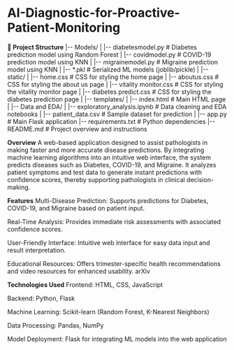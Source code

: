 # AI-Diagnostic-for-Proactive-Patient-Monitoring

**📂 Project Structure**
|-- Models/
|   |-- diabetesmodel.py                 # Diabetes prediction model using Random Forest
|   |-- covidmodel.py                    # COVID-19 prediction model using KNN
|   |-- migrainemodel.py                 # Migraine prediction model using KNN
|   |-- *.pkl                            # Serialized ML models (joblib/pickle)
|
|-- static/
|   |-- home.css                         # CSS for styling the home page
|   |-- aboutus.css                      # CSS for styling the about us page
|   |-- vitality monitor.css             # CSS for styling the vitality monitor page
|   |-- diabetes predict.css             # CSS for styling the diabetes prediction page
|
|-- templates/
|   |-- index.html                       # Main HTML page
|
|-- Data and EDA/
|   |-- exploratory_analysis.ipynb       # Data cleaning and EDA notebooks
|   |-- patient_data.csv                 # Sample dataset for prediction
|
|-- app.py                               # Main Flask application
|-- requirements.txt                     # Python dependencies
|-- README.md                            # Project overview and instructions


**Overview**
A web-based application designed to assist pathologists in making faster and more accurate disease predictions. By integrating machine learning algorithms into an intuitive web interface, the system predicts diseases such as Diabetes, COVID-19, and Migraine. It analyzes patient symptoms and test data to generate instant predictions with confidence scores, thereby supporting pathologists in clinical decision-making.

**Features**
Multi-Disease Prediction: Supports predictions for Diabetes, COVID-19, and Migraine based on patient input.

Real-Time Analysis: Provides immediate risk assessments with associated confidence scores.

User-Friendly Interface: Intuitive web interface for easy data input and result interpretation.

Educational Resources: Offers trimester-specific health recommendations and video resources for enhanced usability.
arXiv

**Technologies Used**
Frontend: HTML, CSS, JavaScript

Backend: Python, Flask

Machine Learning: Scikit-learn (Random Forest, K-Nearest Neighbors)

Data Processing: Pandas, NumPy

Model Deployment: Flask for integrating ML models into the web application
